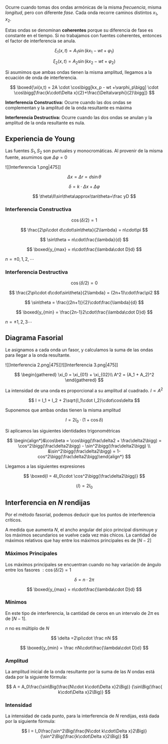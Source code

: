 Ocurre cuando tomas dos ondas armónicas de la misma *frecuencia*, misma *longitud*, pero con diferente *fase.* Cada onda recorre caminos distintos $x_1, x_2$.

Estas ondas se denominan **coherentes** porque su diferencia de fase es constante en el tiempo. Si no trabajamos con fuentes coherentes, entonces el factor de interferencia se anula.

$$
\xi_1(x,t) = A_1\sin(kx_1-wt+\varphi_1)
$$

$$
\xi_2(x,t) = A_2\sin(kx_2-wt+\varphi_2)
$$

Si asumimos que ambas ondas tienen la misma amplitud, llegamos a la ecuación de onda de interferencia.

$$
\boxed{\xi(x,t) = 2A
\cdot
\cos\bigg[kx_p - wt +\varphi_p\bigg]
\cdot
\cos\bigg[\frac{k\cdot\Delta x}{2}+\frac{\Delta\varphi}{2}\bigg]}
$$

**Interferencia Constructiva:** Ocurre cuando las dos ondas se complementan y la amplitud de la onda resultante es máxima

**Interferencia Destructiva:** Ocurre cuando las dos ondas se anulan y la amplitud de la onda resultante es nula.

## Experiencia de Young

Las fuentes $S_1,\,S_2$ son puntuales y monocromáticas. Al provenir de la misma fuente, asumimos que $\Delta \varphi = 0$

![[Interferencia 1.png|475]]

$$
\Delta x = \Delta r = d\sin\theta
$$

$$
\delta = k\cdot\Delta x+\Delta\varphi
$$

$$
\theta\ll\sin\theta\approx\tan\theta=\frac yD
$$

### Interferencia Constructiva

$$
\cos(\delta/2) = 1
$$

$$
\frac{2\pi\cdot d\cdot\sin\theta}{2\lambda} = n\cdot\pi
$$

$$
\sin\theta = n\cdot\frac{\lambda}{d}
$$

$$
\boxed{y_{max} = n\cdot\frac{\lambda\cdot D}d}
$$

$n = \pm0,1,2,\cdots$

### Interferencia Destructiva

$$
\cos(\delta/2) = 0
$$

$$
\frac{2\pi\cdot d\cdot\sin\theta}{2\lambda} = (2n+1)\cdot\frac\pi2
$$

$$
\sin\theta = \frac{(2n+1)}{2}\cdot\frac{\lambda}{d}
$$

$$
\boxed{y_{min} = \frac{2n-1}2\cdot\frac{\lambda\cdot D}d}
$$

$n = \pm1,2,3\cdots$

## Diagrama Fasorial

Le asignamos a cada onda un fasor, y calculamos la suma de las ondas para llegar a la onda resultante.

![[Interferencia 2.png|475]]![[Interferencia 3.png|475]]

$$
\begin{gathered}
\xi_0 = \xi_{01} + \xi_{02}\\
A^2 = (A_1 + A_2)^2
\end{gathered}
$$

La intensidad de una onda es proporcional a su amplitud al cuadrado. $I \propto A^2$

$$
I = I_1 + I_2 + 2\sqrt{I_1\cdot I_2}\cdot\cos\delta
$$

Suponemos que ambas ondas tienen la misma amplitud

$$
I = 2I_0\cdot (1 + \cos\delta)
$$

Si aplicamos las siguientes identidades trigonométricas

$$
\begin{align*}&\cos\beta = \cos\bigg(\frac\delta2 + \frac\delta2\bigg) = \cos^2\bigg(\frac\delta2\bigg) - \sin^2\bigg(\frac\delta2\bigg)
\\
&\sin^2\bigg(\frac\delta2\bigg) = 1-cos^2\bigg(\frac\delta2\bigg)\end{align*}
$$

Llegamos a las siguientes expresiones

$$
\boxed{I = 4I_0\cdot \cos^2\bigg(\frac\delta2\bigg)}
$$

$$
⟨I⟩ = 2I_0
$$

## Interferencia en $N$ rendijas

Por el método fasorial, podemos deducir que los puntos de interferencia críticos.

A medida que aumenta $N$, el ancho angular del pico principal disminuye y los máximos secundarios se vuelve cada vez más chicos. La cantidad de máximos relativos que hay entre los máximos principales es de $[N-2]$

### Máximos Principales

Los máximos principales se encuentran cuando no hay variación de ángulo entre los fasores $:\cos(\delta/2) = 1$

$$
\delta = n\cdot2\pi
$$

$$
\boxed{y_{max} = n\cdot\frac{\lambda\cdot D}d}
$$

### Mínimos

En este tipo de interferencia, la cantidad de ceros en un intervalo de $2\pi$ es de $[N-1]$.

$n$ no es múltiplo de $N$

$$
\delta =2\pi\cdot \frac nN
$$

$$
\boxed{y_{min} = \frac nN\cdot\frac{\lambda\cdot D}d}
$$

### Amplitud

La amplitud inicial de la onda resultante por la suma de las $N$ ondas está dada por la siguiente fórmula:

$$
A = A_0\frac{\sin\Big(\frac{N\cdot k\cdot\Delta x}2\Big)}
{\sin\Big(\frac{ k\cdot\Delta x}2\Big)}
$$

### Intensidad

La intensidad de cada punto, para la interferencia de $N$ rendijas, está dada por la siguiente fórmula:

$$
I = I_0\frac{\sin^2\Big(\frac{N\cdot k\cdot\Delta x}2\Big)}{\sin^2\Big(\frac{k\cdot\Delta x}2\Big)}
$$
